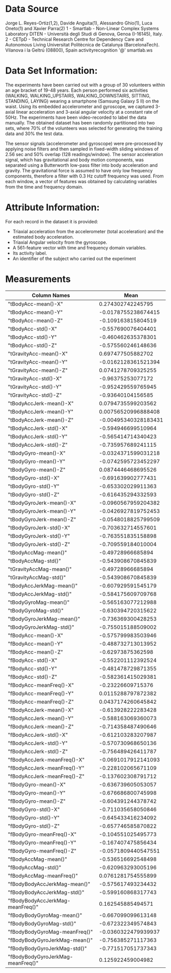 # Data Source

Jorge L. Reyes-Ortiz(1,2), Davide Anguita(1), Alessandro Ghio(1), Luca Oneto(1) and Xavier Parra(2)
1 - Smartlab - Non-Linear Complex Systems Laboratory
DITEN - Università degli Studi di Genova, Genoa (I-16145), Italy. 
2 - CETpD - Technical Research Centre for Dependency Care and Autonomous Living
Universitat Politècnica de Catalunya (BarcelonaTech). Vilanova i la Geltrú (08800), Spain
activityrecognition '@' smartlab.ws

# Data Set Information:

The experiments have been carried out with a group of 30 volunteers within an age bracket of 19-48 years. Each person performed six activities (WALKING, WALKING_UPSTAIRS, WALKING_DOWNSTAIRS, SITTING, STANDING, LAYING) wearing a smartphone (Samsung Galaxy S II) on the waist. Using its embedded accelerometer and gyroscope, we captured 3-axial linear acceleration and 3-axial angular velocity at a constant rate of 50Hz. The experiments have been video-recorded to label the data manually. The obtained dataset has been randomly partitioned into two sets, where 70% of the volunteers was selected for generating the training data and 30% the test data. 

The sensor signals (accelerometer and gyroscope) were pre-processed by applying noise filters and then sampled in fixed-width sliding windows of 2.56 sec and 50% overlap (128 readings/window). The sensor acceleration signal, which has gravitational and body motion components, was separated using a Butterworth low-pass filter into body acceleration and gravity. The gravitational force is assumed to have only low frequency components, therefore a filter with 0.3 Hz cutoff frequency was used. From each window, a vector of features was obtained by calculating variables from the time and frequency domain.

# Attribute Information:

For each record in the dataset it is provided: 
- Triaxial acceleration from the accelerometer (total acceleration) and the estimated body acceleration. 
- Triaxial Angular velocity from the gyroscope. 
- A 561-feature vector with time and frequency domain variables. 
- Its activity label. 
- An identifier of the subject who carried out the experiment

# Measurements

| Column Names | Mean |
| --- | --- |
"tBodyAcc-mean()-X" | 0.274302742245795
"tBodyAcc-mean()-Y" | -0.0178755238674415
"tBodyAcc-mean()-Z" | -0.109163815804519
"tBodyAcc-std()-X" | -0.557690076404401
"tBodyAcc-std()-Y" | -0.460462635378301
"tBodyAcc-std()-Z" | -0.575560246148636
"tGravityAcc-mean()-X" | 0.697477505882702
"tGravityAcc-mean()-Y" | -0.0162128361521394
"tGravityAcc-mean()-Z" | 0.0741278709325255
"tGravityAcc-std()-X" | -0.96375253077172
"tGravityAcc-std()-Y" | -0.952429559765945
"tGravityAcc-std()-Z" | -0.93640104156585
"tBodyAccJerk-mean()-X" | 0.0794735599203562
"tBodyAccJerk-mean()-Y" | 0.00756520996888408
"tBodyAccJerk-mean()-Z" | -0.00495340328183431
"tBodyAccJerk-std()-X" | -0.594946699510964
"tBodyAccJerk-std()-Y" | -0.565414714340423
"tBodyAccJerk-std()-Z" | -0.735957689241115
"tBodyGyro-mean()-X" | -0.0324371599031218
"tBodyGyro-mean()-Y" | -0.0742595723452297
"tBodyGyro-mean()-Z" | 0.0874446468695526
"tBodyGyro-std()-X" | -0.691639902777431
"tBodyGyro-std()-Y" | -0.653302029911363
"tBodyGyro-std()-Z" | -0.616435294332593
"tBodyGyroJerk-mean()-X" | -0.0960567959204382
"tBodyGyroJerk-mean()-Y" | -0.0426927819752453
"tBodyGyroJerk-mean()-Z" | -0.0548018825799509
"tBodyGyroJerk-std()-X" | -0.703632714557601
"tBodyGyroJerk-std()-Y" | -0.763551835158898
"tBodyGyroJerk-std()-Z" | -0.709559184010004
"tBodyAccMag-mean()" | -0.49728966685894
"tBodyAccMag-std()" | -0.543908670845839
"tGravityAccMag-mean()" | -0.49728966685894
"tGravityAccMag-std()" | -0.543908670845839
"tBodyAccJerkMag-mean()" | -0.607929591545179
"tBodyAccJerkMag-std()" | -0.584175609709768
"tBodyGyroMag-mean()" | -0.565163077212988
"tBodyGyroMag-std()" | -0.630394720315622
"tBodyGyroJerkMag-mean()" | -0.736369300428253
"tBodyGyroJerkMag-std()" | -0.755015188509002
"fBodyAcc-mean()-X" | -0.575799983503946
"fBodyAcc-mean()-Y" | -0.488732713013952
"fBodyAcc-mean()-Z" | -0.62973875362598
"fBodyAcc-std()-X" | -0.552201112392524
"fBodyAcc-std()-Y" | -0.481478729871355
"fBodyAcc-std()-Z" | -0.582361415029381
"fBodyAcc-meanFreq()-X" | -0.23226609715376
"fBodyAcc-meanFreq()-Y" | 0.0115288797872382
"fBodyAcc-meanFreq()-Z" | 0.0437174260645842
"fBodyAccJerk-mean()-X" | -0.613928222283428
"fBodyAccJerk-mean()-Y" | -0.588163069360073
"fBodyAccJerk-mean()-Z" | -0.714358487490646
"fBodyAccJerk-std()-X" | -0.612103283207987
"fBodyAccJerk-std()-Y" | -0.570730968650136
"fBodyAccJerk-std()-Z" | -0.756489426411787
"fBodyAccJerk-meanFreq()-X" | -0.0691017912141093
"fBodyAccJerk-meanFreq()-Y" | -0.228102065671109
"fBodyAccJerk-meanFreq()-Z" | -0.137602308791712
"fBodyGyro-mean()-X" | -0.636739605053057
"fBodyGyro-mean()-Y" | -0.676686800745998
"fBodyGyro-mean()-Z" | -0.604391244378742
"fBodyGyro-std()-X" | -0.711035658050846
"fBodyGyro-std()-Y" | -0.645433416234092
"fBodyGyro-std()-Z" | -0.657746585870822
"fBodyGyro-meanFreq()-X" | -0.104551025495773
"fBodyGyro-meanFreq()-Y" | -0.167407475856434
"fBodyGyro-meanFreq()-Z" | -0.0571809440547551
"fBodyAccMag-mean()" | -0.536516692548498
"fBodyAccMag-std()" | -0.620963293005196
"fBodyAccMag-meanFreq()" | 0.0761281754555899
"fBodyBodyAccJerkMag-mean()" | -0.575617493234432
"fBodyBodyAccJerkMag-std()" | -0.599160868317743
"fBodyBodyAccJerkMag-meanFreq()" | 0.162545885494571
"fBodyBodyGyroMag-mean()" | -0.667099099613148
"fBodyBodyGyroMag-std()" | -0.672322349574843
"fBodyBodyGyroMag-meanFreq()" | -0.0360322479939937
"fBodyBodyGyroJerkMag-mean()" | -0.756385271117363
"fBodyBodyGyroJerkMag-std()" | -0.771517051737343
"fBodyBodyGyroJerkMag-meanFreq()" | 0.125922459004982

